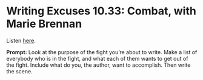 # Writing Excuses 10.33: Combat, with Marie Brennan 

Listen [here](http://www.writingexcuses.com/2015/08/16/writing-excuses-10-33-combat-with-marie-brennan/). 

**Prompt:** Look at the purpose of the fight you’re about to write. Make a list of everybody who is in the fight, and what each of them wants to get out of the fight. Include what do you, the author, want to accomplish. Then write the scene.